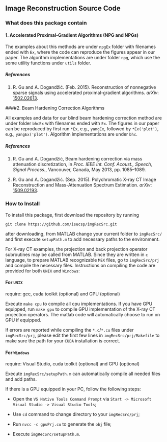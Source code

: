 ## Image Reconstruction Source Code

### What does this package contain

#### 1. Accelerated Proximal-Gradient Algorithms (NPG and NPGs)

The examples about this methods are under `npgEx` folder with filenames
ended with `Ex`, where the code can reproduce the figures appear in our
paper.  The algorithm implementations are under folder `npg`, which use the
some utility functions under `utils` folder.

##### References

1. R. Gu and A. Dogandžić. (Feb. 2015). Reconstruction of nonnegative
   sparse signals using accelerated proximal-gradient algorithms. *arXiv*:
   [1502.02613](http://arxiv.org/abs/1502.02613).

<!---
R. Gu and A. Dogandžić, “Nesterov’s Proximal-Gradient Algorithms for Reconstructing Nonnegative Signals with Sparse Transform Coefficients,” 2014.
--->


####2. Beam Hardening Correction Algorithms

All examples and data for our blind beam hardening correction method are
under folder `bhcEx` with filenames ended with `Ex`.  The figures in our
paper can be reproduced by first run `*Ex`, e.g., `yangEx`, followed by
`*Ex('plot')`, e.g., `yangEx('plot')`.  Algorithm implementations are under
`bhc`.

##### References

1. R. Gu and A. Dogandžić, Beam hardening correction via mass attenuation
   discretization, in *Proc. IEEE Int. Conf. Acoust., Speech, Signal
   Process.*, Vancouver, Canada, May 2013, pp. 1085–1089.

1. R. Gu and A. Dogandžić. (Sep. 2015). Polychromatic X-ray CT Image
   Reconstruction and Mass-Attenuation Spectrum Estimation. *arXiv*:
   [1509.02193](http://arxiv.org/abs/1509.02193).

### How to Install

To install this package, first download the repository by running

    git clone https://github.com/isucsp/imgRecSrc.git

after downloading, from MATLAB change your current folder to `imgRecSrc/`
and first execute `setupPath.m` to add necessary paths to the environment.

For X-ray CT examples, the projection and back projection operator
subroutines may be called from MATLAB.  Since they are written in `c`
language, to prepare MATLAB recognizable `MEX` files, go to `imgRecSrc/prj`
and compile the necessary files.  Instructions on compiling the code are
provided for both `UNIX` and `Windows`:

#### For `UNIX`

require: gcc, cuda toolkit (optional) and GPU (optional)

Execute `make cpu` to compile all cpu implementations.  If you have GPU
equipped, run `make gpu` to compile GPU implementation of the X-ray CT
projection operators.  The matlab code will automatically choose to run on
GPU if equipped.

If errors are reported while compiling the `*.c`/`*.cu` files under
`imgRecSrc/prj`, please edit the first few lines in
`imgRecSrc/prj/Makefile` to make sure the path for your `CUDA` installation
is correct.

#### For `Windows`

require: Visual Studio, cuda toolkit (optional) and GPU (optional)

Execute `imgRecSrc/setupPath.m` can automatically compile all needed files
and add paths.

If there is a GPU equipped in your PC, follow the following steps:

* Open the `VS Native Tools Command Prompt` via `Start -> Microsoft Visual
Studio -> Visual Studio Tools`;

* Use `cd` command to change directory to your `imgRecSrc/prj`;

* Run `nvcc -c gpuPrj.cu` to generate the `obj` file;

* Execute `imgRecSrc/setupPath.m`.

